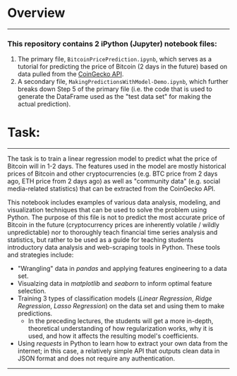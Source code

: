 # Overview
---

### This repository contains 2 iPython (Jupyter) notebook files:
1. The primary file, `BitcoinPricePrediction.ipynb`, which serves as a tutorial for predicting the price of Bitcoin (2 days in the future) based on data pulled from the [CoinGecko API](https://www.coingecko.com/api/docs/v3).
2. A secondary file, `MakingPredictionsWithModel-Demo.ipynb`, which further breaks down Step 5 of the primary file (i.e. the code that is used to generate the DataFrame used as the "test data set" for making the actual prediction).

# Task:
---

The task is to train a linear regression model to predict what the price of Bitcoin will in 1-2 days. The features used in the model are mostly historical prices of Bitcoin and other cryptocurrencies (e.g. BTC price from 2 days ago, ETH price from 2 days ago) as well as "community data" (e.g. social media-related statistics) that can be extracted from the CoinGecko API.  

This notebook includes examples of various data analysis, modeling, and visualization techniques that can be used to solve the problem using Python. The purpose of this file is not to predict the most accurate price of Bitcoin in the future (cryptocurrency prices are inherently volatile / wildly unpredictable) nor to thoroughly teach financial time series analysis and statistics, but rather to be used as a guide for teaching students introductory data analysis and web-scraping tools in Python. These tools and strategies include:
- "Wrangling" data in *pandas* and applying features engineering to a data set.
- Visualzing data in *matplotlib* and *seaborn* to inform optimal feature selection.
- Training 3 types of classification models (*Linear Regression*, *Ridge Regression*, *Lasso Regression*) on the data set and using them to make predictions.
    - In the preceding lectures, the students will get a more in-depth, theoretical understanding of how regularization works, why it is used, and how it affects the resulting model's coefficients.
- Using *requests* in Python to learn how to extract your own data from the internet; in this case, a relatively simple API that outputs clean data in JSON format and does not require any authentication.
---

